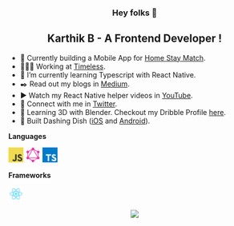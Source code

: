 <div align='center'>
  <h3>Hey folks 👋 </h3>
  <h2>
    Karthik B - A Frontend Developer !
  </h2>
</div>

- 🔭 Currently building a Mobile App for [Home Stay Match](https://homestaymatch.com/). 
- 👷🏼‍♂️ Working at [Timeless](https://timeless.co/).
- 🐢 I’m currently learning Typescript with React Native.
- :black_nib:  Read out my blogs in [Medium](https://medium.com/@_iam_karthik).
- :arrow_forward:  Watch my React Native helper videos in [YouTube](https://www.youtube.com/channel/UC-tRdW6AvItIsYfKj0y09aA).
- 🐣 Connect with me in [Twitter](https://twitter.com/_iam_karthik).
- :basketball: Learning 3D with Blender. Checkout my Dribble Profile [here](https://dribbble.com/karthik_b).
- :rocket: Built Dashing Dish ([iOS](https://apps.apple.com/us/app/dashing-dish/id977480745) and [Android](https://play.google.com/store/apps/details?id=com.dashingdish)).

**Languages**

<code><img height="30" src="https://raw.githubusercontent.com/github/explore/80688e429a7d4ef2fca1e82350fe8e3517d3494d/topics/javascript/javascript.png"/></code>
<code><img height="30" src="https://raw.githubusercontent.com/github/explore/5c058a388828bb5fde0bcafd4bc867b5bb3f26f3/topics/graphql/graphql.png"/></code>
<code><img height="30" src="https://raw.githubusercontent.com/github/explore/80688e429a7d4ef2fca1e82350fe8e3517d3494d/topics/typescript/typescript.png"/></code>

**Frameworks**

<code><img height="30" src="https://raw.githubusercontent.com/github/explore/80688e429a7d4ef2fca1e82350fe8e3517d3494d/topics/react-native/react-native.png"/></code>

<div align='center'>
  <a href="https://github.com/anuraghazra/github-readme-stats">
    <img src="https://github-readme-stats.vercel.app/api?username=Karthik-B-06&show_icons=true&title_color=007AFF&icon_color=007AFF&text_color=007AFF&hide=issues,"/>
  </a>
</div>

<!--
Here are some ideas to get you started:

- 🔭 I’m currently working on ...
- 🌱 I’m currently learning ...
- 👯 I’m looking to collaborate on ...
- 🤔 I’m looking for help with ...
- 💬 Ask me about ...
- 📫 How to reach me: ...
- 😄 Pronouns: ...
- ⚡ Fun fact: ...
-->
